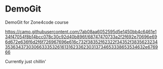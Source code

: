 # DemoGit

DemoGit for Zone4code course

https://camo.githubusercontent.com/7ab08aa6052595d5e1450bb4c6461e134f47054f8b14bcc078c30c92d40b896f/68747470733a2f2f692e70696e696d672e636f6d2f6f726967696e616c732f38352f62322f34352f38356232343536343730306633353261613162336230313734653338653534632e676966

Currently just chillin'
